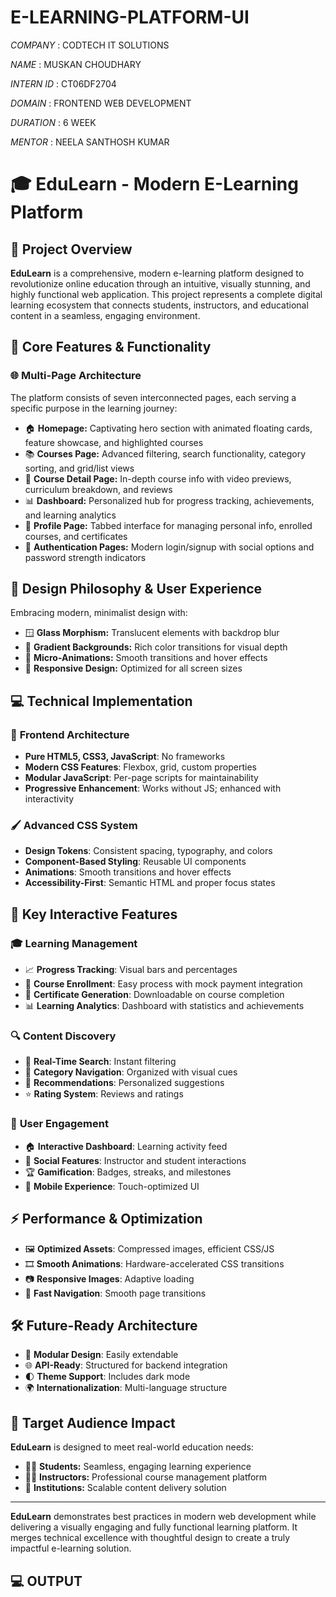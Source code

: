 # E-LEARNING-PLATFORM-UI

*COMPANY* : CODTECH IT SOLUTIONS

*NAME* : MUSKAN CHOUDHARY

*INTERN ID* : CT06DF2704

*DOMAIN* : FRONTEND WEB DEVELOPMENT

*DURATION* : 6 WEEK

*MENTOR* : NEELA SANTHOSH KUMAR 

# 🎓 **EduLearn - Modern E-Learning Platform**

## 📘 **Project Overview**

**EduLearn** is a comprehensive, modern e-learning platform designed to revolutionize online education through an intuitive, visually stunning, and highly functional web application. This project represents a complete digital learning ecosystem that connects students, instructors, and educational content in a seamless, engaging environment.

## 🚀 **Core Features & Functionality**

### 🌐 **Multi-Page Architecture**

The platform consists of seven interconnected pages, each serving a specific purpose in the learning journey:

* 🏠 **Homepage:** Captivating hero section with animated floating cards, feature showcase, and highlighted courses
* 📚 **Courses Page:** Advanced filtering, search functionality, category sorting, and grid/list views
* 📄 **Course Detail Page:** In-depth course info with video previews, curriculum breakdown, and reviews
* 📊 **Dashboard:** Personalized hub for progress tracking, achievements, and learning analytics
* 👤 **Profile Page:** Tabbed interface for managing personal info, enrolled courses, and certificates
* 🔐 **Authentication Pages:** Modern login/signup with social options and password strength indicators

## 🎨 **Design Philosophy & User Experience**

Embracing modern, minimalist design with:

* 🪟 **Glass Morphism:** Translucent elements with backdrop blur
* 🌈 **Gradient Backgrounds:** Rich color transitions for visual depth
* 💫 **Micro-Animations:** Smooth transitions and hover effects
* 📱 **Responsive Design:** Optimized for all screen sizes

## 💻 **Technical Implementation**

### 🧩 **Frontend Architecture**

* **Pure HTML5, CSS3, JavaScript**: No frameworks
* **Modern CSS Features**: Flexbox, grid, custom properties
* **Modular JavaScript**: Per-page scripts for maintainability
* **Progressive Enhancement**: Works without JS; enhanced with interactivity

### 🖌️ **Advanced CSS System**

* **Design Tokens**: Consistent spacing, typography, and colors
* **Component-Based Styling**: Reusable UI components
* **Animations**: Smooth transitions and hover effects
* **Accessibility-First**: Semantic HTML and proper focus states

## 🧠 **Key Interactive Features**

### 🎓 **Learning Management**

* 📈 **Progress Tracking**: Visual bars and percentages
* 📝 **Course Enrollment**: Easy process with mock payment integration
* 📜 **Certificate Generation**: Downloadable on course completion
* 📊 **Learning Analytics**: Dashboard with statistics and achievements

### 🔍 **Content Discovery**

* 🔎 **Real-Time Search**: Instant filtering
* 📂 **Category Navigation**: Organized with visual cues
* 🤖 **Recommendations**: Personalized suggestions
* ⭐ **Rating System**: Reviews and ratings

### 💬 **User Engagement**

* 🏠 **Interactive Dashboard**: Learning activity feed
* 👥 **Social Features**: Instructor and student interactions
* 🏆 **Gamification**: Badges, streaks, and milestones
* 📱 **Mobile Experience**: Touch-optimized UI

## ⚡ **Performance & Optimization**

* 🖼️ **Optimized Assets**: Compressed images, efficient CSS/JS
* 🎞️ **Smooth Animations**: Hardware-accelerated CSS transitions
* 📷 **Responsive Images**: Adaptive loading
* 🧭 **Fast Navigation**: Smooth page transitions

## 🛠️ **Future-Ready Architecture**

* 🧱 **Modular Design**: Easily extendable
* 🌐 **API-Ready**: Structured for backend integration
* 🌓 **Theme Support**: Includes dark mode
* 🌍 **Internationalization**: Multi-language structure

## 🎯 **Target Audience Impact**

**EduLearn** is designed to meet real-world education needs:

* 👨‍🎓 **Students:** Seamless, engaging learning experience
* 👩‍🏫 **Instructors:** Professional course management platform
* 🏫 **Institutions:** Scalable content delivery solution

---

**EduLearn** demonstrates best practices in modern web development while delivering a visually engaging and fully functional learning platform. It merges technical excellence with thoughtful design to create a truly impactful e-learning solution.

## 💻	OUTPUT
